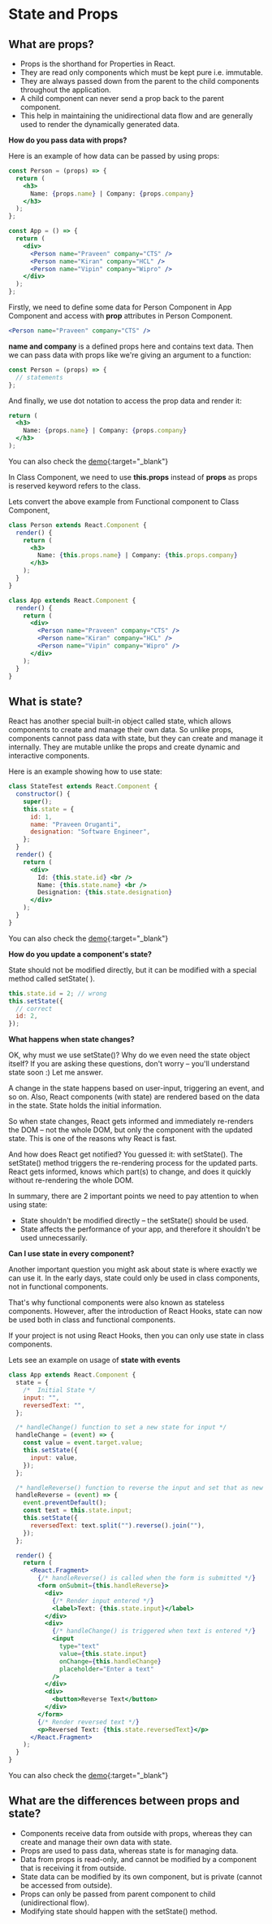 # State and Props

## What are props?

- Props is the shorthand for Properties in React.
- They are read only components which must be kept pure i.e. immutable.
- They are always passed down from the parent to the child components throughout the application.
- A child component can never send a prop back to the parent component.
- This help in maintaining the unidirectional data flow and are generally used to render the dynamically generated data.

**How do you pass data with props?**

Here is an example of how data can be passed by using props:

```jsx
const Person = (props) => {
  return (
    <h3>
      Name: {props.name} | Company: {props.company}
    </h3>
  );
};

const App = () => {
  return (
    <div>
      <Person name="Praveen" company="CTS" />
      <Person name="Kiran" company="HCL" />
      <Person name="Vipin" company="Wipro" />
    </div>
  );
};
```

Firstly, we need to define some data for Person Component in App Component and access with **prop** attributes in Person Component.

```jsx
<Person name="Praveen" company="CTS" />
```

**name and company** is a defined props here and contains text data. Then we can pass data with props like we're giving an argument to a function:

```jsx
const Person = (props) => {
  // statements
};
```

And finally, we use dot notation to access the prop data and render it:

```jsx
return (
  <h3>
    Name: {props.name} | Company: {props.company}
  </h3>
);
```

You can also check the [demo](https://praveenorugantitech.github.io/praveenorugantitech-reactjs-course/5_State_Props/Demo/prop.html){:target="\_blank"}

In Class Component, we need to use **this.props** instead of **props** as props is reserved keyword refers to the class.

Lets convert the above example from Functional component to Class Component,

```jsx
class Person extends React.Component {
  render() {
    return (
      <h3>
        Name: {this.props.name} | Company: {this.props.company}
      </h3>
    );
  }
}

class App extends React.Component {
  render() {
    return (
      <div>
        <Person name="Praveen" company="CTS" />
        <Person name="Kiran" company="HCL" />
        <Person name="Vipin" company="Wipro" />
      </div>
    );
  }
}
```

## What is state?

React has another special built-in object called state, which allows components to create and manage their own data. So unlike props, components cannot pass data with state, but they can create and manage it internally.
They are mutable unlike the props and create dynamic and interactive components.

Here is an example showing how to use state:

```jsx
class StateTest extends React.Component {
  constructor() {
    super();
    this.state = {
      id: 1,
      name: "Praveen Oruganti",
      designation: "Software Engineer",
    };
  }
  render() {
    return (
      <div>
        Id: {this.state.id} <br />
        Name: {this.state.name} <br />
        Designation: {this.state.designation}
      </div>
    );
  }
}
```

You can also check the [demo](https://praveenorugantitech.github.io/praveenorugantitech-reactjs-course/5_State_Props/Demo/state.html){:target="\_blank"}

**How do you update a component's state?**

State should not be modified directly, but it can be modified with a special method called setState( ).

```jsx
this.state.id = 2; // wrong
this.setState({
  // correct
  id: 2,
});
```

**What happens when state changes?**

OK, why must we use setState()? Why do we even need the state object itself? If you are asking these questions, don't worry – you'll understand state soon :) Let me answer.

A change in the state happens based on user-input, triggering an event, and so on. Also, React components (with state) are rendered based on the data in the state. State holds the initial information.

So when state changes, React gets informed and immediately re-renders the DOM – not the whole DOM, but only the component with the updated state. This is one of the reasons why React is fast.

And how does React get notified? You guessed it: with setState(). The setState() method triggers the re-rendering process for the updated parts. React gets informed, knows which part(s) to change, and does it quickly without re-rendering the whole DOM.

In summary, there are 2 important points we need to pay attention to when using state:

- State shouldn't be modified directly – the setState() should be used.
- State affects the performance of your app, and therefore it shouldn't be used unnecessarily.

**Can I use state in every component?**

Another important question you might ask about state is where exactly we can use it. In the early days, state could only be used in class components, not in functional components.

That's why functional components were also known as stateless components. However, after the introduction of React Hooks, state can now be used both in class and functional components.

If your project is not using React Hooks, then you can only use state in class components.

Lets see an example on usage of **state with events**

```jsx
class App extends React.Component {
  state = {
    /*  Initial State */
    input: "",
    reversedText: "",
  };

  /* handleChange() function to set a new state for input */
  handleChange = (event) => {
    const value = event.target.value;
    this.setState({
      input: value,
    });
  };

  /* handleReverse() function to reverse the input and set that as new state for reversedText */
  handleReverse = (event) => {
    event.preventDefault();
    const text = this.state.input;
    this.setState({
      reversedText: text.split("").reverse().join(""),
    });
  };

  render() {
    return (
      <React.Fragment>
        {/* handleReverse() is called when the form is submitted */}
        <form onSubmit={this.handleReverse}>
          <div>
            {/* Render input entered */}
            <label>Text: {this.state.input}</label>
          </div>
          <div>
            {/* handleChange() is triggered when text is entered */}
            <input
              type="text"
              value={this.state.input}
              onChange={this.handleChange}
              placeholder="Enter a text"
            />
          </div>
          <div>
            <button>Reverse Text</button>
          </div>
        </form>
        {/* Render reversed text */}
        <p>Reversed Text: {this.state.reversedText}</p>
      </React.Fragment>
    );
  }
}
```

You can also check the [demo](https://praveenorugantitech.github.io/praveenorugantitech-reactjs-course/5_State_Props/Demo/state_event.html){:target="\_blank"}

## What are the differences between props and state?

- Components receive data from outside with props, whereas they can create and manage their own data with state.
- Props are used to pass data, whereas state is for managing data.
- Data from props is read-only, and cannot be modified by a component that is receiving it from outside.
- State data can be modified by its own component, but is private (cannot be accessed from outside).
- Props can only be passed from parent component to child (unidirectional flow).
- Modifying state should happen with the setState() method.
